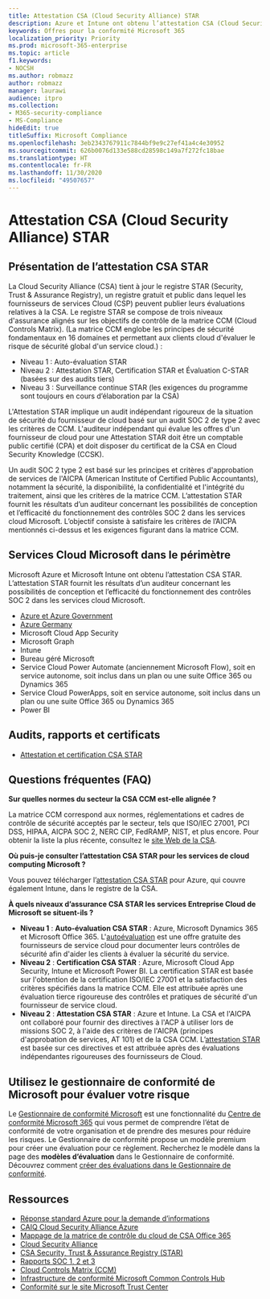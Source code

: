 ```yaml
---
title: Attestation CSA (Cloud Security Alliance) STAR
description: Azure et Intune ont obtenu l’attestation CSA (Cloud Security Alliance) STAR basée sur un audit indépendant.
keywords: Offres pour la conformité Microsoft 365
localization_priority: Priority
ms.prod: microsoft-365-enterprise
ms.topic: article
f1.keywords:
- NOCSH
ms.author: robmazz
author: robmazz
manager: laurawi
audience: itpro
ms.collection:
- M365-security-compliance
- MS-Compliance
hideEdit: true
titleSuffix: Microsoft Compliance
ms.openlocfilehash: 3eb2343767911c7844bf9e9c27ef41a4c4e30952
ms.sourcegitcommit: 626b0076d133e588cd28598c149a7f272fc18bae
ms.translationtype: HT
ms.contentlocale: fr-FR
ms.lasthandoff: 11/30/2020
ms.locfileid: "49507657"
---
```

# <a name="cloud-security-alliance-csa-star-attestation"></a>Attestation CSA (Cloud Security Alliance) STAR

## <a name="csa-star-attestation-overview"></a>Présentation de l’attestation CSA STAR

La Cloud Security Alliance (CSA) tient à jour le registre STAR (Security, Trust &amp; Assurance Registry), un registre gratuit et public dans lequel les fournisseurs de services Cloud (CSP) peuvent publier leurs évaluations relatives à la CSA. Le registre STAR se compose de trois niveaux d'assurance alignés sur les objectifs de contrôle de la matrice CCM (Cloud Controls Matrix). (La matrice CCM englobe les principes de sécurité fondamentaux en 16 domaines et permettant aux clients cloud d'évaluer le risque de sécurité global d'un service cloud.) :

- Niveau 1 : Auto-évaluation STAR
- Niveau 2 : Attestation STAR, Certification STAR et Évaluation C-STAR (basées sur des audits tiers)
- Niveau 3 : Surveillance continue STAR (les exigences du programme sont toujours en cours d’élaboration par la CSA)

L'Attestation STAR implique un audit indépendant rigoureux de la situation de sécurité du fournisseur de cloud basé sur un audit SOC 2 de type 2 avec les critères de CCM. L'auditeur indépendant qui évalue les offres d'un fournisseur de cloud pour une Attestation STAR doit être un comptable public certifié (CPA) et doit disposer du certificat de la CSA en Cloud Security Knowledge (CCSK).  
  
Un audit SOC 2 type 2 est basé sur les principes et critères d'approbation de services de l'AICPA (American Institute of Certified Public Accountants), notamment la sécurité, la disponibilité, la confidentialité et l'intégrité du traitement, ainsi que les critères de la matrice CCM. L’attestation STAR fournit les résultats d’un auditeur concernant les possibilités de conception et l’efficacité du fonctionnement des contrôles SOC 2 dans les services cloud Microsoft. L’objectif consiste à satisfaire les critères de l’AICPA mentionnés ci-dessus et les exigences figurant dans la matrice CCM.

## <a name="microsoft-in-scope-cloud-services"></a>Services Cloud Microsoft dans le périmètre

Microsoft Azure et Microsoft Intune ont obtenu l’attestation CSA STAR. L’attestation STAR fournit les résultats d’un auditeur concernant les possibilités de conception et l’efficacité du fonctionnement des contrôles SOC 2 dans les services cloud Microsoft.

- [Azure et Azure Government](https://aka.ms/AzureCompliance)
- [Azure Germany](https://aka.ms/AzureCompliance)
- Microsoft Cloud App Security
- Microsoft Graph
- Intune
- Bureau géré Microsoft
- Service Cloud Power Automate (anciennement Microsoft Flow), soit en service autonome, soit inclus dans un plan ou une suite Office 365 ou Dynamics 365
- Service Cloud PowerApps, soit en service autonome, soit inclus dans un plan ou une suite Office 365 ou Dynamics 365 
- Power BI

## <a name="audits-reports-and-certificates"></a>Audits, rapports et certificats

- [Attestation et certification CSA STAR](https://cloudsecurityalliance.org/star/registry/microsoft/)

## <a name="frequently-asked-questions"></a>Questions fréquentes (FAQ)

**Sur quelles normes du secteur la CSA CCM est-elle alignée ?**

La matrice CCM correspond aux normes, réglementations et cadres de contrôle de sécurité acceptés par le secteur, tels que ISO/IEC 27001, PCI DSS, HIPAA, AICPA SOC 2, NERC CIP, FedRAMP, NIST, et plus encore. Pour obtenir la liste la plus récente, consultez le [site Web de la CSA](https://cloudsecurityalliance.org/).

**Où puis-je consulter l’attestation CSA STAR pour les services de cloud computing Microsoft ?**

Vous pouvez télécharger l’[attestation CSA STAR](https://aka.ms/CSASTAR-Attestation) pour Azure, qui couvre également Intune, dans le registre de la CSA.

**À quels niveaux d’assurance CSA STAR les services Entreprise Cloud de Microsoft se situent-ils ?**

- **Niveau 1** : **Auto-évaluation CSA STAR** : Azure, Microsoft Dynamics 365 et Microsoft Office 365. L'[autoévaluation](offering-csa-star-self-assessment.md) est une offre gratuite des fournisseurs de service cloud pour documenter leurs contrôles de sécurité afin d'aider les clients à évaluer la sécurité du service.
- **Niveau 2** : **Certification CSA STAR** : Azure, Microsoft Cloud App Security, Intune et Microsoft Power BI. La certification STAR est basée sur l'obtention de la certification ISO/IEC 27001 et la satisfaction des critères spécifiés dans la matrice CCM. Elle est attribuée après une évaluation tierce rigoureuse des contrôles et pratiques de sécurité d'un fournisseur de service cloud.
- **Niveau 2** : **Attestation CSA STAR** : Azure et Intune. La CSA et l'AICPA ont collaboré pour fournir des directives à l'ACP à utiliser lors de missions SOC 2, à l'aide des critères de l'AICPA (principes d'approbation de services, AT 101) et de la CSA CCM. L’[attestation STAR](offering-CSA-STAR-Attestation.md) est basée sur ces directives et est attribuée après des évaluations indépendantes rigoureuses des fournisseurs de Cloud.

## <a name="use-microsoft-compliance-manager-to-assess-your-risk"></a>Utilisez le gestionnaire de conformité de Microsoft pour évaluer votre risque

Le [Gestionnaire de conformité Microsoft](https://docs.microsoft.com/microsoft-365/compliance/compliance-manager) est une fonctionnalité du [Centre de conformité Microsoft 365](https://docs.microsoft.com/microsoft-365/compliance/microsoft-365-compliance-center) qui vous permet de comprendre l’état de conformité de votre organisation et de prendre des mesures pour réduire les risques. Le Gestionnaire de conformité propose un modèle premium pour créer une évaluation pour ce règlement. Recherchez le modèle dans la page des **modèles d’évaluation** dans le Gestionnaire de conformité. Découvrez comment [créer des évaluations dans le Gestionnaire de conformité](https://docs.microsoft.com/microsoft-365/compliance/compliance-manager-assessments).

## <a name="resources"></a>Ressources

- [Réponse standard Azure pour la demande d’informations](https://aka.ms/AzureStandardRequestForInformation)
- [CAIQ Cloud Security Alliance Azure](https://aka.ms/AzureCSACAIQ)
- [Mappage de la matrice de contrôle du cloud de CSA Office 365](https://aka.ms/Office365CSACloudControlMatrix)
- [Cloud Security Alliance](https://cloudsecurityalliance.org/)
- [CSA Security, Trust & Assurance Registry (STAR)](https://cloudsecurityalliance.org/star/)
- [Rapports SOC 1, 2 et 3](offering-soc.md)
- [Cloud Controls Matrix (CCM)](https://cloudsecurityalliance.org/group/cloud-controls-matrix/)
- [Infrastructure de conformité Microsoft Common Controls Hub](https://www.microsoft.com/trust-center/compliance/compliance-overview)
- [Conformité sur le site Microsoft Trust Center](https://www.microsoft.com/trust-center/compliance/compliance-overview)
